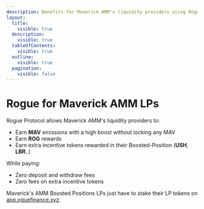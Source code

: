 ```yaml
---
description: Benefits for Maverick AMM's liquidity providers using Rogue.
layout:
  title:
    visible: true
  description:
    visible: true
  tableOfContents:
    visible: true
  outline:
    visible: true
  pagination:
    visible: false
---
```


# Rogue for Maverick AMM LPs

Rogue Protocol allows Maverick AMM's liquidity providers to:

* Earn **MAV** emissions with a high boost without locking any MAV
* Earn **ROG** rewards
* Earn extra incentive tokens rewarded in their Boosted-Position (**USH**, **LBR**..)

While paying:

* Zero deposit and withdraw fees
* Zero fees on extra incentive tokens

Maverick's AMM Boosted Positions LPs just have to stake their LP tokens on [app.oguefinance.xyz](https://app.roguefinance.xyz).
